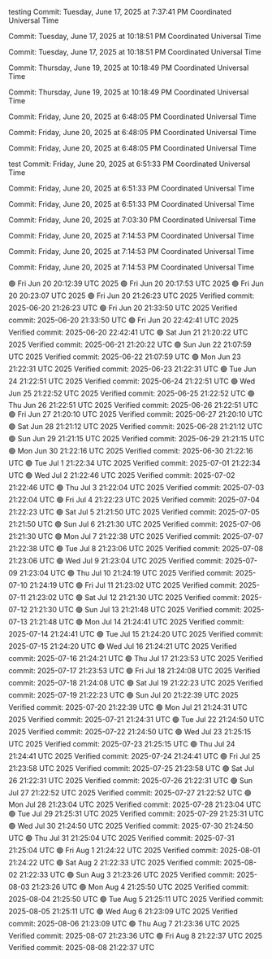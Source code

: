 testing
Commit: Tuesday, June 17, 2025 at 7:37:41 PM Coordinated Universal Time

Commit: Tuesday, June 17, 2025 at 10:18:51 PM Coordinated Universal Time

Commit: Tuesday, June 17, 2025 at 10:18:51 PM Coordinated Universal Time

Commit: Thursday, June 19, 2025 at 10:18:49 PM Coordinated Universal Time

Commit: Thursday, June 19, 2025 at 10:18:49 PM Coordinated Universal Time

Commit: Friday, June 20, 2025 at 6:48:05 PM Coordinated Universal Time

Commit: Friday, June 20, 2025 at 6:48:05 PM Coordinated Universal Time

Commit: Friday, June 20, 2025 at 6:48:05 PM Coordinated Universal Time

test
Commit: Friday, June 20, 2025 at 6:51:33 PM Coordinated Universal Time

Commit: Friday, June 20, 2025 at 6:51:33 PM Coordinated Universal Time

Commit: Friday, June 20, 2025 at 6:51:33 PM Coordinated Universal Time

Commit: Friday, June 20, 2025 at 7:03:30 PM Coordinated Universal Time

Commit: Friday, June 20, 2025 at 7:14:53 PM Coordinated Universal Time

Commit: Friday, June 20, 2025 at 7:14:53 PM Coordinated Universal Time

Commit: Friday, June 20, 2025 at 7:14:53 PM Coordinated Universal Time

🟢 Fri Jun 20 20:12:39 UTC 2025
🟢 Fri Jun 20 20:17:53 UTC 2025
🟢 Fri Jun 20 20:23:07 UTC 2025
🟢 Fri Jun 20 21:26:23 UTC 2025
Verified commit: 2025-06-20 21:26:23 UTC
🟢 Fri Jun 20 21:33:50 UTC 2025
Verified commit: 2025-06-20 21:33:50 UTC
🟢 Fri Jun 20 22:42:41 UTC 2025
Verified commit: 2025-06-20 22:42:41 UTC
🟢 Sat Jun 21 21:20:22 UTC 2025
Verified commit: 2025-06-21 21:20:22 UTC
🟢 Sun Jun 22 21:07:59 UTC 2025
Verified commit: 2025-06-22 21:07:59 UTC
🟢 Mon Jun 23 21:22:31 UTC 2025
Verified commit: 2025-06-23 21:22:31 UTC
🟢 Tue Jun 24 21:22:51 UTC 2025
Verified commit: 2025-06-24 21:22:51 UTC
🟢 Wed Jun 25 21:22:52 UTC 2025
Verified commit: 2025-06-25 21:22:52 UTC
🟢 Thu Jun 26 21:22:51 UTC 2025
Verified commit: 2025-06-26 21:22:51 UTC
🟢 Fri Jun 27 21:20:10 UTC 2025
Verified commit: 2025-06-27 21:20:10 UTC
🟢 Sat Jun 28 21:21:12 UTC 2025
Verified commit: 2025-06-28 21:21:12 UTC
🟢 Sun Jun 29 21:21:15 UTC 2025
Verified commit: 2025-06-29 21:21:15 UTC
🟢 Mon Jun 30 21:22:16 UTC 2025
Verified commit: 2025-06-30 21:22:16 UTC
🟢 Tue Jul  1 21:22:34 UTC 2025
Verified commit: 2025-07-01 21:22:34 UTC
🟢 Wed Jul  2 21:22:46 UTC 2025
Verified commit: 2025-07-02 21:22:46 UTC
🟢 Thu Jul  3 21:22:04 UTC 2025
Verified commit: 2025-07-03 21:22:04 UTC
🟢 Fri Jul  4 21:22:23 UTC 2025
Verified commit: 2025-07-04 21:22:23 UTC
🟢 Sat Jul  5 21:21:50 UTC 2025
Verified commit: 2025-07-05 21:21:50 UTC
🟢 Sun Jul  6 21:21:30 UTC 2025
Verified commit: 2025-07-06 21:21:30 UTC
🟢 Mon Jul  7 21:22:38 UTC 2025
Verified commit: 2025-07-07 21:22:38 UTC
🟢 Tue Jul  8 21:23:06 UTC 2025
Verified commit: 2025-07-08 21:23:06 UTC
🟢 Wed Jul  9 21:23:04 UTC 2025
Verified commit: 2025-07-09 21:23:04 UTC
🟢 Thu Jul 10 21:24:19 UTC 2025
Verified commit: 2025-07-10 21:24:19 UTC
🟢 Fri Jul 11 21:23:02 UTC 2025
Verified commit: 2025-07-11 21:23:02 UTC
🟢 Sat Jul 12 21:21:30 UTC 2025
Verified commit: 2025-07-12 21:21:30 UTC
🟢 Sun Jul 13 21:21:48 UTC 2025
Verified commit: 2025-07-13 21:21:48 UTC
🟢 Mon Jul 14 21:24:41 UTC 2025
Verified commit: 2025-07-14 21:24:41 UTC
🟢 Tue Jul 15 21:24:20 UTC 2025
Verified commit: 2025-07-15 21:24:20 UTC
🟢 Wed Jul 16 21:24:21 UTC 2025
Verified commit: 2025-07-16 21:24:21 UTC
🟢 Thu Jul 17 21:23:53 UTC 2025
Verified commit: 2025-07-17 21:23:53 UTC
🟢 Fri Jul 18 21:24:08 UTC 2025
Verified commit: 2025-07-18 21:24:08 UTC
🟢 Sat Jul 19 21:22:23 UTC 2025
Verified commit: 2025-07-19 21:22:23 UTC
🟢 Sun Jul 20 21:22:39 UTC 2025
Verified commit: 2025-07-20 21:22:39 UTC
🟢 Mon Jul 21 21:24:31 UTC 2025
Verified commit: 2025-07-21 21:24:31 UTC
🟢 Tue Jul 22 21:24:50 UTC 2025
Verified commit: 2025-07-22 21:24:50 UTC
🟢 Wed Jul 23 21:25:15 UTC 2025
Verified commit: 2025-07-23 21:25:15 UTC
🟢 Thu Jul 24 21:24:41 UTC 2025
Verified commit: 2025-07-24 21:24:41 UTC
🟢 Fri Jul 25 21:23:58 UTC 2025
Verified commit: 2025-07-25 21:23:58 UTC
🟢 Sat Jul 26 21:22:31 UTC 2025
Verified commit: 2025-07-26 21:22:31 UTC
🟢 Sun Jul 27 21:22:52 UTC 2025
Verified commit: 2025-07-27 21:22:52 UTC
🟢 Mon Jul 28 21:23:04 UTC 2025
Verified commit: 2025-07-28 21:23:04 UTC
🟢 Tue Jul 29 21:25:31 UTC 2025
Verified commit: 2025-07-29 21:25:31 UTC
🟢 Wed Jul 30 21:24:50 UTC 2025
Verified commit: 2025-07-30 21:24:50 UTC
🟢 Thu Jul 31 21:25:04 UTC 2025
Verified commit: 2025-07-31 21:25:04 UTC
🟢 Fri Aug  1 21:24:22 UTC 2025
Verified commit: 2025-08-01 21:24:22 UTC
🟢 Sat Aug  2 21:22:33 UTC 2025
Verified commit: 2025-08-02 21:22:33 UTC
🟢 Sun Aug  3 21:23:26 UTC 2025
Verified commit: 2025-08-03 21:23:26 UTC
🟢 Mon Aug  4 21:25:50 UTC 2025
Verified commit: 2025-08-04 21:25:50 UTC
🟢 Tue Aug  5 21:25:11 UTC 2025
Verified commit: 2025-08-05 21:25:11 UTC
🟢 Wed Aug  6 21:23:09 UTC 2025
Verified commit: 2025-08-06 21:23:09 UTC
🟢 Thu Aug  7 21:23:36 UTC 2025
Verified commit: 2025-08-07 21:23:36 UTC
🟢 Fri Aug  8 21:22:37 UTC 2025
Verified commit: 2025-08-08 21:22:37 UTC
